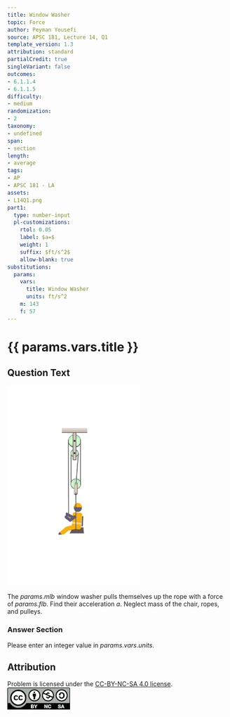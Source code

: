 ```yaml
---
title: Window Washer
topic: Force
author: Peyman Yousefi
source: APSC 181, Lecture 14, Q1
template_version: 1.3
attribution: standard
partialCredit: true
singleVariant: false
outcomes:
- 6.1.1.4
- 6.1.1.5
difficulty:
- medium
randomization:
- 2
taxonomy:
- undefined
span:
- section
length:
- average
tags:
- AP
- APSC 181 - LA
assets:
- L14Q1.png
part1:
  type: number-input
  pl-customizations:
    rtol: 0.05
    label: $a=$
    weight: 1
    suffix: $ft/s^2$
    allow-blank: true
substitutions:
  params:
    vars:
      title: Window Washer
      units: ft/s^2
    m: 143
    f: 57
---
```

# {{ params.vars.title }}

## Question Text

<img src="L14Q1.png" width=60%>

The ${{params.m}}lb$ window washer pulls themselves up the rope with a force of ${{params.f}}lb$.
Find their acceleration $a$.
Neglect mass of the chair, ropes, and pulleys.

### Answer Section

Please enter an integer value in ${{ params.vars.units }}$.

## Attribution

Problem is licensed under the [CC-BY-NC-SA 4.0 license](https://creativecommons.org/licenses/by-nc-sa/4.0/).<br> ![The Creative Commons 4.0 license requiring attribution-BY, non-commercial-NC, and share-alike-SA license.](https://raw.githubusercontent.com/firasm/bits/master/by-nc-sa.png)